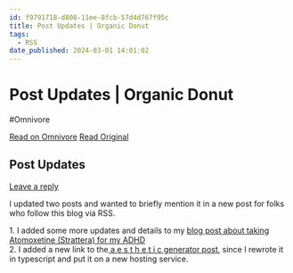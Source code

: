 ```yaml
---
id: f9791718-d808-11ee-8fcb-57d4d767f95c
title: Post Updates | Organic Donut
tags:
  - RSS
date_published: 2024-03-01 14:01:02
---
```


# Post Updates | Organic Donut
#Omnivore

[Read on Omnivore](https://omnivore.app/me/post-updates-organic-donut-18dfbabc5bf)
[Read Original](https://organicdonut.com/2024/03/post-updates/)



## Post Updates

[Leave a reply](https:&#x2F;&#x2F;organicdonut.com&#x2F;2024&#x2F;03&#x2F;post-updates&#x2F;#respond) 

I updated two posts and wanted to briefly mention it in a new post for folks who follow this blog via RSS.

1\. I added some more updates and details to my [blog post about taking Atomoxetine (Strattera) for my ADHD](https:&#x2F;&#x2F;organicdonut.com&#x2F;2022&#x2F;12&#x2F;adhd-atomoxetine&#x2F;)  
2\. I added a new link to the[ a e s t h e t i c generator post](https:&#x2F;&#x2F;organicdonut.com&#x2F;2018&#x2F;01&#x2F;aesthetic-generator&#x2F;), since I rewrote it in typescript and put it on a new hosting service.